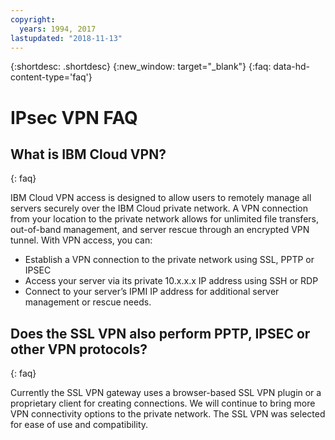 ```yaml
---
copyright:
  years: 1994, 2017
lastupdated: "2018-11-13"
---
```


{:shortdesc: .shortdesc}
{:new_window: target="_blank"}
{:faq: data-hd-content-type='faq'}


# IPsec VPN FAQ

## What is IBM Cloud VPN?
{: faq}

IBM Cloud VPN access is designed to allow users to remotely manage all servers securely over the IBM Cloud private network.  A VPN connection from your location to the private network allows for unlimited file transfers, out-of-band management, and server rescue through an encrypted VPN tunnel. With VPN access, you can:

* Establish a VPN connection to the private network using SSL, PPTP or IPSEC
* Access your server via its private 10.x.x.x IP address using SSH or RDP
* Connect to your server’s IPMI IP address for additional server management or rescue needs.


## Does the SSL VPN also perform PPTP, IPSEC or other VPN protocols?
{: faq}

Currently the SSL VPN gateway uses a browser-based SSL VPN plugin or a proprietary client for creating connections. We will continue to bring more VPN connectivity options to the private network. The SSL VPN was selected for ease of use and compatibility.
